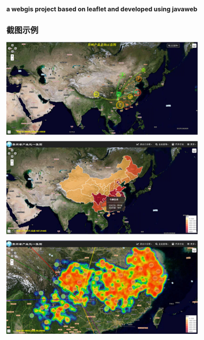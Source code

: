 ### a webgis project based on leaflet and developed using javaweb

## 截图示例
![demo1](https://github.com/543802360/GZ/blob/master/demo/1.png)

![demo2](https://github.com/543802360/GZ/blob/master/demo/2.png)

![demo2](https://github.com/543802360/GZ/blob/master/demo/3.png)
